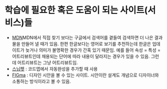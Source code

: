 # 학습에 필요한 혹은 도움이 되는 사이트(서비스)들

- [MDN](https://developer.mozilla.org/ko/)MDN에서 직접 찾기 보다는 구글에서 검색어를 곁들여 검색하면 더 나은 결과물을 만들어 낼 때가 있음. 한편 한글보다는 영어로 보기를 추천하는데 한글은 업데이트가 늦거나 의미가 불명확한 경우가 간혹 있기 때문임. 예를 들어 속성 = 특성 = 어트리뷰트인데 채용되는 단어에 따라 내용이 달라지는 경우가 있을 수 있음. 그런데 어트리뷰트는 그냥 어트리뷰트임.
- [스닙펫](https://snippet-generator.app/?description=&tabtrigger=&snippet=&mode=vscode) : 코드앱에서 자동완성을 추가할 때 사용
- [FIGma](https://www.figma.com/ko-kr/) : 디자인 시안을 볼 수 있는 사이트. 시안이란 설계도 개념으로 디자이너와 소통하는 방식이라고 볼 수 있음.
